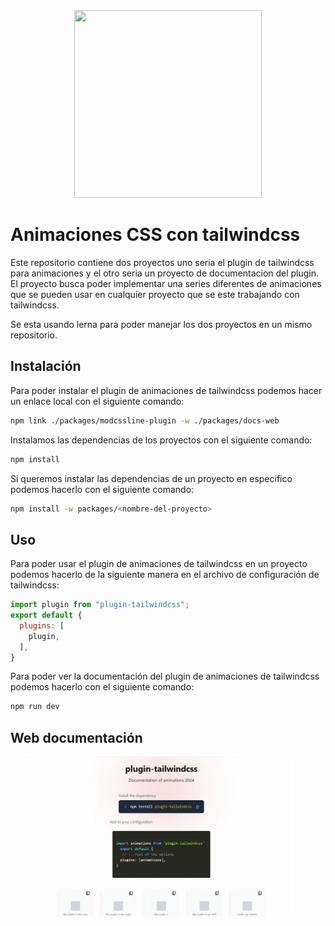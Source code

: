 

<div align="center">
  <img  src="https://www.cdnlogo.com/logos/t/34/tailwind-css.svg" width="300" height="300">
</div>

# Animaciones CSS con tailwindcss

Este repositorio contiene dos proyectos uno seria el plugin de tailwindcss para animaciones y el otro seria un proyecto de documentacion del plugin. El proyecto busca poder implementar una series diferentes de animaciones que se pueden usar en cualquier proyecto que se este trabajando con tailwindcss.

Se esta usando lerna para poder manejar los dos proyectos en un mismo repositorio.

## Instalación

Para poder instalar el plugin de animaciones de tailwindcss podemos hacer un enlace local con el siguiente comando:

```bash
npm link ./packages/modcssline-plugin -w ./packages/docs-web 
```

Instalamos las dependencias de los proyectos con el siguiente comando:

```bash
npm install
```

Si queremos instalar las dependencias de un proyecto en especifico podemos hacerlo con el siguiente comando:

```bash
npm install -w packages/<nombre-del-proyecto>
```

## Uso

Para poder usar el plugin de animaciones de tailwindcss en un proyecto podemos hacerlo de la siguiente manera en el archivo de configuración de tailwindcss:

```javascript
import plugin from "plugin-tailwindcss";
export default {
  plugins: [
    plugin,
  ],
}
```

Para poder ver la documentación del plugin de animaciones de tailwindcss podemos hacerlo con el siguiente comando:

```bash
npm run dev
```

## Web documentación

![Alt Text](./plugin-tailwindcss.gif)
